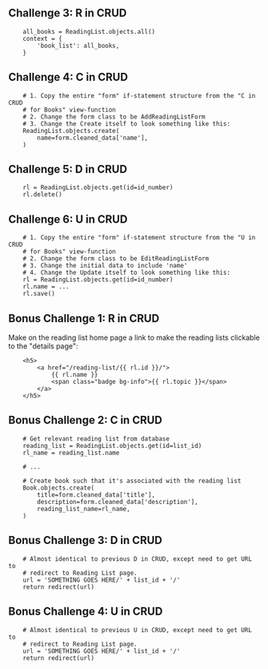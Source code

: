

Challenge 3: R in CRUD
----------------------

        all_books = ReadingList.objects.all()
        context = {
            'book_list': all_books,
        }



Challenge 4: C in CRUD
----------------------

        # 1. Copy the entire "form" if-statement structure from the "C in CRUD
        # for Books" view-function
        # 2. Change the form class to be AddReadingListForm
        # 3. Change the Create itself to look something like this:
        ReadingList.objects.create(
            name=form.cleaned_data['name'],
        )



Challenge 5: D in CRUD
----------------------


        rl = ReadingList.objects.get(id=id_number)
        rl.delete()


Challenge 6: U in CRUD
----------------------

        # 1. Copy the entire "form" if-statement structure from the "U in CRUD
        # for Books" view-function
        # 2. Change the form class to be EditReadingListForm
        # 3. Change the initial data to include 'name'
        # 4. Change the Update itself to look something like this:
        rl = ReadingList.objects.get(id=id_number)
        rl.name = ...
        rl.save()



Bonus Challenge 1: R in CRUD
-----------------------------

Make on the reading list home page a link to make the reading lists clickable
to the "details page":

        <h5>
            <a href="/reading-list/{{ rl.id }}/">
                {{ rl.name }}
                <span class="badge bg-info">{{ rl.topic }}</span>
            </a>
        </h5>



Bonus Challenge 2: C in CRUD
-----------------------------

        # Get relevant reading list from database
        reading_list = ReadingList.objects.get(id=list_id)
        rl_name = reading_list.name

        # ...

        # Create book such that it's associated with the reading list
        Book.objects.create(
            title=form.cleaned_data['title'],
            description=form.cleaned_data['description'],
            reading_list_name=rl_name,
        )



Bonus Challenge 3: D in CRUD
-----------------------------

        # Almost identical to previous D in CRUD, except need to get URL to
        # redirect to Reading List page.
        url = 'SOMETHING GOES HERE/' + list_id + '/'
        return redirect(url)



Bonus Challenge 4: U in CRUD
-----------------------------

        # Almost identical to previous U in CRUD, except need to get URL to
        # redirect to Reading List page.
        url = 'SOMETHING GOES HERE/' + list_id + '/'
        return redirect(url)

